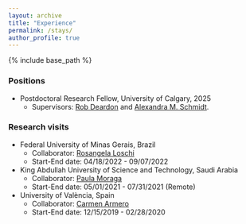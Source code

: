 ```yaml
---
layout: archive
title: "Experience"
permalink: /stays/
author_profile: true
---
```


{% include base_path %}

### **Positions**

* Postdoctoral Research Fellow, University of Calgary, 2025
  * Supervisors: [Rob Deardon](https://robdeardon.github.io/) and [Alexandra M. Schmidt](https://alex-schmidt.research.mcgill.ca/).

### **Research visits**

* Federal University of Minas Gerais, Brazil
  * Collaborator: [Rosangela Loschi](http://www.est.ufmg.br/~loschi/)
  * Start-End date: 04/18/2022 - 09/07/2022
* King Abdullah University of Science and Technology, Saudi Arabia
  * Collaborator: [Paula Moraga](https://www.paulamoraga.com/)
  * Start-End date: 05/01/2021 - 07/31/2021 (Remote)
* University of València, Spain
  * Collaborator: [Carmen Armero](https://www.uv.es/armero/)
  * Start-End date: 12/15/2019 - 02/28/2020
